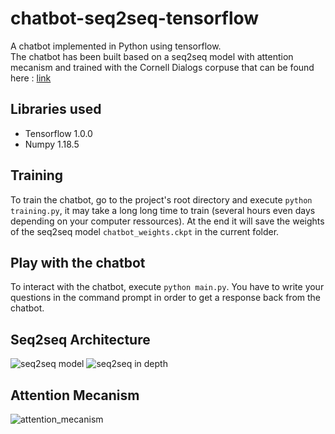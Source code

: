 # chatbot-seq2seq-tensorflow

A chatbot implemented in Python using tensorflow.  
The chatbot has been built based on a seq2seq model with attention mecanism and trained with the Cornell Dialogs corpuse that can be found here : [link](http://www.cs.cornell.edu/~cristian/Cornell_Movie-Dialogs_Corpus.html)

## Libraries used
  * Tensorflow 1.0.0
  * Numpy 1.18.5

## Training

To train the chatbot, go to the project's root directory and execute  `python training.py`, it may take a long long time to train (several hours even days depending on your computer ressources). At the end it will save the weights of the seq2seq model `chatbot_weights.ckpt` in the current folder. 

## Play with the chatbot

To interact with the chatbot, execute `python main.py`. You have to write your questions in the command prompt in order to get a response back from the chatbot. 

## Seq2seq Architecture 

![seq2seq model](https://miro.medium.com/max/3972/1*1JcHGUU7rFgtXC_mydUA_Q.jpeg)
![seq2seq in depth](https://miro.medium.com/max/691/1*5nvwJsH4EfONv_fdKNvobA.png)

## Attention Mecanism

![attention_mecanism](https://miro.medium.com/max/1200/1*1V221DO9QIafh4htkwVBYw.jpeg)
